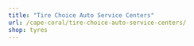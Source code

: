 ```yaml
---
title: "Tire Choice Auto Service Centers"
url: /cape-coral/tire-choice-auto-service-centers/
shop: tyres
---
```


